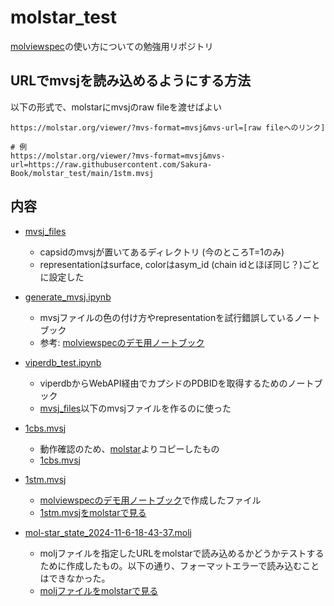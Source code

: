 # molstar_test
[molviewspec](https://molstar.org/mol-view-spec/)の使い方についての勉強用リポジトリ

## URLでmvsjを読み込めるようにする方法
以下の形式で、molstarにmvsjのraw fileを渡せばよい
```
https://molstar.org/viewer/?mvs-format=mvsj&mvs-url=[raw fileへのリンク]

# 例
https://molstar.org/viewer/?mvs-format=mvsj&mvs-url=https://raw.githubusercontent.com/Sakura-Book/molstar_test/main/1stm.mvsj
```

## 内容
- [mvsj_files](./mvsj_files)
  - capsidのmvsjが置いてあるディレクトリ (今のところT=1のみ)
  - representationはsurface, colorはasym_id (chain idとほぼ同じ？)ごとに設定した

- [generate_mvsj.ipynb](./generate_mvsj.ipynb)
  - mvsjファイルの色の付け方やrepresentationを試行錯誤しているノートブック
  - 参考: [molviewspecのデモ用ノートブック](https://colab.research.google.com/drive/1O2TldXlS01s-YgkD9gy87vWsfCBTYuz9)

- [viperdb_test.ipynb](./viperdb_test.ipynb)
  - viperdbからWebAPI経由でカプシドのPDBIDを取得するためのノートブック
  - [mvsj_files](./mvsj_files/)以下のmvsjファイルを作るのに使った

- [1cbs.mvsj](./1cbs.mvsj)
  - 動作確認のため、[molstar](https://github.com/molstar/molstar/blob/master/examples/mvs/1cbs.mvsj)よりコピーしたもの
  - [1cbs.mvsj](https://molstar.org/viewer/?mvs-format=mvsj&mvs-url=https://raw.githubusercontent.com/Sakura-Book/molstar_test/main/1cbs.mvsj)

- [1stm.mvsj](./1stm.mvsj)
  - [molviewspecのデモ用ノートブック](https://colab.research.google.com/drive/1O2TldXlS01s-YgkD9gy87vWsfCBTYuz9)で作成したファイル
  - [1stm.mvsjをmolstarで見る](https://molstar.org/viewer/?mvs-format=mvsj&mvs-url=https://raw.githubusercontent.com/Sakura-Book/molstar_test/main/1stm.mvsj)

- [mol-star_state_2024-11-6-18-43-37.molj](./mol-star_state_2024-11-6-18-43-37.molj)
  - moljファイルを指定したURLをmolstarで読み込めるかどうかテストするために作成したもの。以下の通り、フォーマットエラーで読み込むことはできなかった。
  - [moljファイルをmolstarで見る](https://molstar.org/viewer/?mvs-format=mvsj&mvs-url=https://raw.githubusercontent.com/Sakura-Book/molstar_test/main/mol-star_state_2024-11-6-18-43-37.molj)